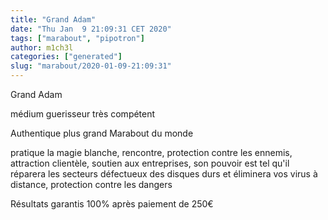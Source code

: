 ```yaml
---
title: "Grand Adam"
date: "Thu Jan  9 21:09:31 CET 2020"
tags: ["marabout", "pipotron"]
author: m1ch3l
categories: ["generated"]
slug: "marabout/2020-01-09-21:09:31"
---
```


Grand Adam

médium guerisseur très compétent

Authentique plus grand Marabout du monde

pratique la magie blanche, rencontre, protection contre les ennemis, attraction clientèle, soutien aux entreprises, son pouvoir est tel qu'il réparera les secteurs défectueux des disques durs et éliminera vos virus à distance, protection contre les dangers

Résultats garantis 100% après paiement de 250€

